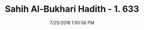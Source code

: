 ---
title        : "Sahih Al-Bukhari Hadith - 1. 633"
date         : 7/25/2018 1:50:56 PM
draft        : false
type         : "hadith"
layout       : "hadith"
BookCode     : "SHB"
VolumeNumber : "1"
HadithNumber : "633"
categories  :  ["Adhan-A patient attending congregational prayers"]
tags  :  ["Al Aswad"]
---